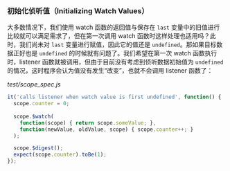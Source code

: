 ### 初始化侦听值（Initializing Watch Values）

大多数情况下，我们使用 watch 函数的返回值与保存在 `last` 变量中的旧值进行比较就可以满足需求了，但在第一次调用 watch 函数时这样处理也适用吗？此时，我们尚未对 `last` 变量进行赋值，因此它的值还是 `undefined`。那如果目标数据正好也是 `undefined` 的时候就有问题了。我们希望在第一次 watch 函数执行时，listener 函数就被调用，但由于目前没有考虑到侦听数据初始值为 `undefined` 的情况，这时程序会认为值没有发生“改变”，也就不会调用 listener 函数了：

_test/scope_spec.js_

```js
it('calls listener when watch value is first undefined', function() {
  scope.counter = 0;
  
  scope.$watch(
    function(scope) { return scope.someValue; },
    function(newValue, oldValue, scope) { scope.counter++; }
  );

  scope.$digest();
  expect(scope.counter).toBe(1);
});
```